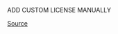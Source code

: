 ADD CUSTOM LICENSE MANUALLY

[Source](https://www.webpages.uidaho.edu/vakanski/Multispectral_Images_Dataset.html)